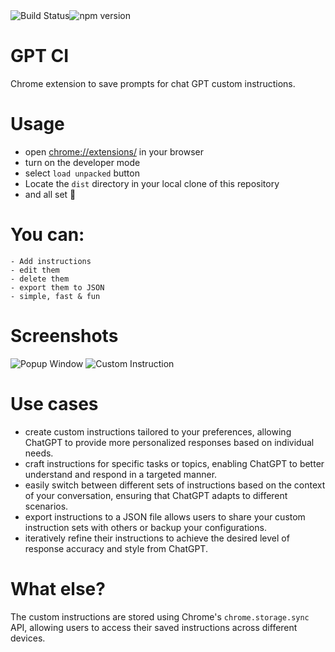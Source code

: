 <div style="display: flex; align-items: center;">
    <img src="https://img.shields.io/badge/build-passing-brightgreen" alt="Build Status">
    <img src="https://img.shields.io/npm/v/package-name" alt="npm version">
</div>

# GPT CI

Chrome extension to save prompts for chat GPT custom instructions.

# Usage

- open [chrome://extensions/](chrome://extensions/) in your browser
- turn on the developer mode
- select `load unpacked` button
- Locate the `dist` directory in your local clone of this repository
- and all set 🤗

# You can:

    - Add instructions
    - edit them
    - delete them
    - export them to JSON
    - simple, fast & fun

# Screenshots

![Popup Window](repo/main.png)
![Custom Instruction](repo/inst.png)

# Use cases

- create custom instructions tailored to your preferences, allowing ChatGPT to provide more personalized responses based on individual needs.
- craft instructions for specific tasks or topics, enabling ChatGPT to better understand and respond in a targeted manner.
- easily switch between different sets of instructions based on the context of your conversation, ensuring that ChatGPT adapts to different scenarios.
- export instructions to a JSON file allows users to share your custom instruction sets with others or backup your configurations.
- iteratively refine their instructions to achieve the desired level of response accuracy and style from ChatGPT.

# What else?

The custom instructions are stored using Chrome's `chrome.storage.sync` API, allowing users to access their saved instructions across different devices.
